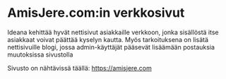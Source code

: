# AmisJere.com:in verkkosivut

Ideana kehittää hyvät nettisivut asiakkaille verkkoon, jonka sisällöstä itse asiakkaat voivat päättää kyselyn kautta. Myös tarkoituksena on lisätä nettisivuille blogi, jossa admin-käyttäjät pääsevät lisäämään postauksia muutoksissa sivustolla

Sivusto on nähtävissä täällä: https://amisjere.com